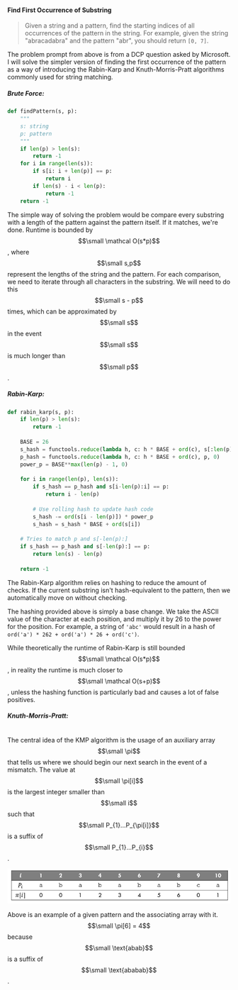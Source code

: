 #### Find First Occurrence of Substring

> Given a string and a pattern, find the starting indices of all occurrences of the pattern in the string. For example, given the string "abracadabra" and the pattern "abr", you should return `[0, 7]`.

The problem prompt from above is from a DCP question asked by Microsoft. I will solve the simpler version of finding the first occurrence of the pattern as a way of introducing the Rabin-Karp and Knuth-Morris-Pratt algorithms commonly used for string matching.

##### Brute Force:

```py
def findPattern(s, p):
    """
    s: string
    p: pattern
    """
    if len(p) > len(s):
        return -1
    for i in range(len(s)):
        if s[i: i + len(p)] == p:
            return i
        if len(s) - i < len(p):
            return -1
    return -1
```

The simple way of solving the problem would be compare every substring with a length of the pattern against the pattern itself. If it matches, we're done. Runtime is bounded by $$\small \mathcal O(s*p)$$, where $$\small s,p$$ represent the lengths of the string and the pattern. For each comparison, we need to iterate through all characters in the substring. We will need to do this $$\small s - p$$ times, which can be approximated by $$\small s$$ in the event $$\small s$$ is much longer than $$\small p$$.

##### Rabin-Karp:

```py
def rabin_karp(s, p):
    if len(p) > len(s):
        return -1

    BASE = 26
    s_hash = functools.reduce(lambda h, c: h * BASE + ord(c), s[:len(p)], 0)
    p_hash = functools.reduce(lambda h, c: h * BASE + ord(c), p, 0)
    power_p = BASE**max(len(p) - 1, 0)

    for i in range(len(p), len(s)):
        if s_hash == p_hash and s[i-len(p):i] == p:
            return i - len(p)

        # Use rolling hash to update hash code
        s_hash -= ord(s[i - len(p)]) * power_p
        s_hash = s_hash * BASE + ord(s[i])

    # Tries to match p and s[-len(p):]
    if s_hash == p_hash and s[-len(p):] == p:
        return len(s) - len(p)

    return -1
```

The Rabin-Karp algorithm relies on hashing to reduce the amount of checks. If the current substring isn't hash-equivalent to the pattern, then we automatically move on without checking.

The hashing provided above is simply  a base change. We take the ASCII value of the character at each position, and multiply it by 26 to the power for the position. For example, a string of `'abc'` would result in a hash of `ord('a') * 262 + ord('a') * 26 + ord('c')`.

While theoretically the runtime of Rabin-Karp is still bounded $$\small \mathcal O(s*p)$$, in reality the runtime is much closer to $$\small \mathcal O(s+p)$$, unless the hashing function is particularly bad and causes a lot of false positives.

##### Knuth-Morris-Pratt:

```

```

The central idea of the KMP algorithm is the usage of an auxiliary array $$\small \pi$$ that tells us where we should begin our next search in the event of a mismatch. The value at $$\small \pi[i]$$ is the largest integer smaller than $$\small i$$ such that $$\small P_{1}...P_{\pi[i]}$$ is a suffix of $$\small P_{1}...P_{i}$$.

![](/assets/KMP_pi_array.png)

Above is an example of a given pattern and the associating array with it. $$\small \pi[6] = 4$$ because $$\small \text{abab}$$ is a suffix of $$\small \text{ababab}$$.


